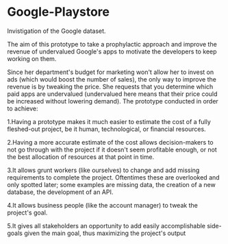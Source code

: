 # Google-Playstore

Invistigation of the Google dataset.

The aim of this prototype to take a prophylactic approach and improve the revenue of undervalued Google's apps to motivate the developers to keep working on them.

Since her department's budget for marketing won't allow her to invest on ads (which would boost the number of sales), the only way to improve the revenue is by tweaking the price. She requests that you determine which paid apps are undervalued (undervalued here means that their price could be increased without lowering demand). The prototype conducted in order to achieve:

1.Having a prototype makes it much easier to estimate the cost of a fully fleshed-out project, be it human, technological, or financial resources.

2.Having a more accurate estimate of the cost allows decision-makers to not go through with the project if it doesn't seem profitable enough, or not the best allocation of resources at that point in time.

3.It allows grunt workers (like ourselves) to change and add missing requirements to complete the project. Oftentimes these are overlooked and only spotted later; some examples are missing data, the creation of a new database, the development of an API.

4.It allows business people (like the account manager) to tweak the project's goal.

5.It gives all stakeholders an opportunity to add easily accomplishable side-goals given the main goal, thus maximizing the project's output
